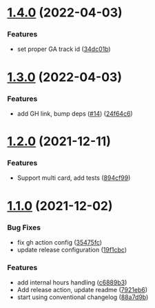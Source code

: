 # [1.4.0](https://github.com/owlcode/in-excel-report/compare/v1.3.0...v1.4.0) (2022-04-03)


### Features

* set proper GA track id ([34dc01b](https://github.com/owlcode/in-excel-report/commit/34dc01b1362609f4230cc7c1dd9ba80c1733803b))



# [1.3.0](https://github.com/owlcode/in-excel-report/compare/v1.2.0...v1.3.0) (2022-04-03)


### Features

* add GH link, bump deps ([#14](https://github.com/owlcode/in-excel-report/issues/14)) ([24f64c6](https://github.com/owlcode/in-excel-report/commit/24f64c66650e52c55e0602bd2a50f7a305f91720))



# [1.2.0](https://github.com/owlcode/in-excel-report/compare/v1.1.0...v1.2.0) (2021-12-11)


### Features

* Support multi card, add tests ([894cf99](https://github.com/owlcode/in-excel-report/commit/894cf998acdc89820d2108a476deb1671acea4ed))



# [1.1.0](https://github.com/owlcode/in-excel-report/compare/7921eb6ce6c5bed93e62edfc6571cd196a056dff...v1.1.0) (2021-12-02)


### Bug Fixes

* fix gh action config ([35475fc](https://github.com/owlcode/in-excel-report/commit/35475fc49cba94c66d9ac045a70a4112dde5e0a3))
* update release configuration ([19f1cbc](https://github.com/owlcode/in-excel-report/commit/19f1cbc630c02b5a2c222f44c8fe319cd3214de9))


### Features

* add internal hours handling ([c6889b3](https://github.com/owlcode/in-excel-report/commit/c6889b320cd8972cbbebe075adec46a1dcd98517))
* Add release action, update readme ([7921eb6](https://github.com/owlcode/in-excel-report/commit/7921eb6ce6c5bed93e62edfc6571cd196a056dff))
* start using conventional changelog ([88a7d9b](https://github.com/owlcode/in-excel-report/commit/88a7d9b977c9aaf0ef9522043aab9fab07e438b7))



